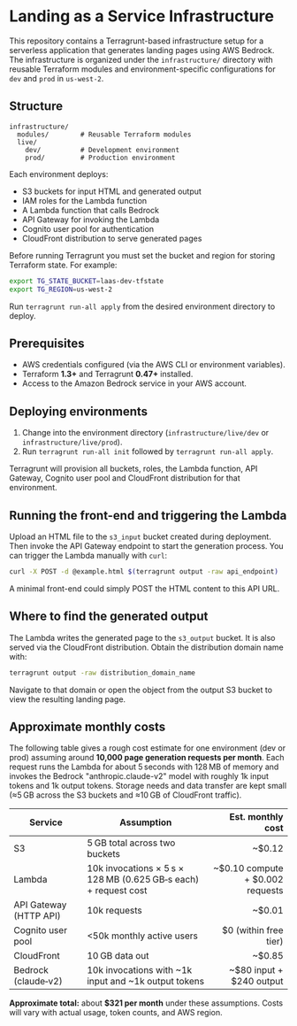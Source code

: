 # Landing as a Service Infrastructure

This repository contains a Terragrunt-based infrastructure setup for a serverless application that generates landing pages using AWS Bedrock. The infrastructure is organized under the `infrastructure/` directory with reusable Terraform modules and environment-specific configurations for `dev` and `prod` in `us-west-2`.

## Structure

```
infrastructure/
  modules/        # Reusable Terraform modules
  live/
    dev/          # Development environment
    prod/         # Production environment
```

Each environment deploys:
- S3 buckets for input HTML and generated output
- IAM roles for the Lambda function
- A Lambda function that calls Bedrock
- API Gateway for invoking the Lambda
- Cognito user pool for authentication
- CloudFront distribution to serve generated pages

Before running Terragrunt you must set the bucket and region for storing
Terraform state. For example:

```bash
export TG_STATE_BUCKET=laas-dev-tfstate
export TG_REGION=us-west-2
```

Run `terragrunt run-all apply` from the desired environment directory to deploy.

## Prerequisites

- AWS credentials configured (via the AWS CLI or environment variables).
- Terraform **1.3+** and Terragrunt **0.47+** installed.
- Access to the Amazon Bedrock service in your AWS account.

## Deploying environments

1. Change into the environment directory (`infrastructure/live/dev` or `infrastructure/live/prod`).
2. Run `terragrunt run-all init` followed by `terragrunt run-all apply`.

Terragrunt will provision all buckets, roles, the Lambda function, API Gateway, Cognito user pool and CloudFront distribution for that environment.

## Running the front-end and triggering the Lambda

Upload an HTML file to the `s3_input` bucket created during deployment. Then invoke the API Gateway endpoint to start the generation process. You can trigger the Lambda manually with `curl`:

```bash
curl -X POST -d @example.html $(terragrunt output -raw api_endpoint)
```

A minimal front-end could simply POST the HTML content to this API URL.

## Where to find the generated output

The Lambda writes the generated page to the `s3_output` bucket. It is also served via the CloudFront distribution. Obtain the distribution domain name with:

```bash
terragrunt output -raw distribution_domain_name
```

Navigate to that domain or open the object from the output S3 bucket to view the resulting landing page.

## Approximate monthly costs

The following table gives a rough cost estimate for one environment (dev or prod) assuming around **10,000 page generation requests per month**. Each request runs the Lambda for about 5 seconds with 128 MB of memory and invokes the Bedrock "anthropic.claude-v2" model with roughly 1k input tokens and 1k output tokens. Storage needs and data transfer are kept small (≈5 GB across the S3 buckets and ≈10 GB of CloudFront traffic).

| Service                | Assumption                                                | Est. monthly cost |
|------------------------|-----------------------------------------------------------|------------------:|
| S3                     | 5 GB total across two buckets                             |     ~\$0.12 |
| Lambda                 | 10k invocations × 5 s × 128 MB (0.625 GB‑s each) + request cost |     ~\$0.10 compute + \$0.002 requests |
| API Gateway (HTTP API) | 10k requests                                              |     ~\$0.01 |
| Cognito user pool      | <50k monthly active users                                 |     \$0 (within free tier) |
| CloudFront             | 10 GB data out                                           |     ~\$0.85 |
| Bedrock (claude‑v2)    | 10k invocations with ~1k input and ~1k output tokens      |     ~\$80 input + \$240 output |

**Approximate total:** about **\$321 per month** under these assumptions. Costs will vary with actual usage, token counts, and AWS region.

